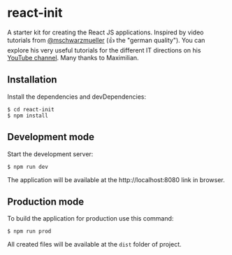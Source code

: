 # react-init
A starter kit for creating the React JS applications.
Inspired by video tutorials from [@mschwarzmueller](https://github.com/mschwarzmueller) (👍 the "german quality").
You can explore his very useful tutorials for the different IT directions on his [YouTube channel](https://www.youtube.com/channel/UCSJbGtTlrDami-tDGPUV9-w).
Many thanks to Maximilian.
## Installation
Install the dependencies and devDependencies:
```
$ cd react-init
$ npm install
```
## Development mode
Start the development server:
```
$ npm run dev
```
The application will be available at the http://localhost:8080 link in browser.
## Production mode
To build the application for production use this command:
```
$ npm run prod
```
All created files will be available at the `dist` folder of project.